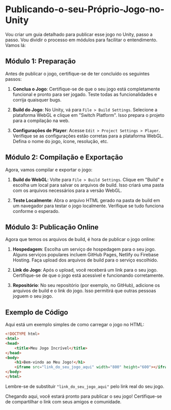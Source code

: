 # Publicando-o-seu-Próprio-Jogo-no-Unity

Vou criar um guia detalhado para publicar esse jogo no Unity, passo a passo. Vou dividir o processo em módulos para facilitar o entendimento. Vamos lá:

## Módulo 1: Preparação
Antes de publicar o jogo, certifique-se de ter concluído os seguintes passos:

1. **Conclua o Jogo**: Certifique-se de que o seu jogo está completamente funcional e pronto para ser jogado. Teste todas as funcionalidades e corrija quaisquer bugs.

2. **Build do Jogo**: No Unity, vá para `File > Build Settings`. Selecione a plataforma WebGL e clique em "Switch Platform". Isso prepara o projeto para a compilação na web.

3. **Configurações de Player**: Acesse `Edit > Project Settings > Player`. Verifique se as configurações estão corretas para a plataforma WebGL. Defina o nome do jogo, ícone, resolução, etc.

## Módulo 2: Compilação e Exportação
Agora, vamos compilar e exportar o jogo:

1. **Build do WebGL**: Volte para `File > Build Settings`. Clique em "Build" e escolha um local para salvar os arquivos de build. Isso criará uma pasta com os arquivos necessários para a versão WebGL.

2. **Teste Localmente**: Abra o arquivo HTML gerado na pasta de build em um navegador para testar o jogo localmente. Verifique se tudo funciona conforme o esperado.

## Módulo 3: Publicação Online
Agora que temos os arquivos de build, é hora de publicar o jogo online:

1. **Hospedagem**: Escolha um serviço de hospedagem para o seu jogo. Alguns serviços populares incluem GitHub Pages, Netlify ou Firebase Hosting. Faça upload dos arquivos de build para o serviço escolhido.

2. **Link do Jogo**: Após o upload, você receberá um link para o seu jogo. Certifique-se de que o jogo está acessível e funcionando corretamente.

3. **Repositório**: No seu repositório (por exemplo, no GitHub), adicione os arquivos de build e o link do jogo. Isso permitirá que outras pessoas joguem o seu jogo.

## Exemplo de Código
Aqui está um exemplo simples de como carregar o jogo no HTML:

```html
<!DOCTYPE html>
<html>
<head>
    <title>Meu Jogo Incrível</title>
</head>
<body>
    <h1>Bem-vindo ao Meu Jogo!</h1>
    <iframe src="link_do_seu_jogo_aqui" width="800" height="600"></iframe>
</body>
</html>
```

Lembre-se de substituir `"link_do_seu_jogo_aqui"` pelo link real do seu jogo.

Chegando aqui, você estará pronto para publicar o seu jogo! Certifique-se de compartilhar o link com seus amigos e comunidade.

